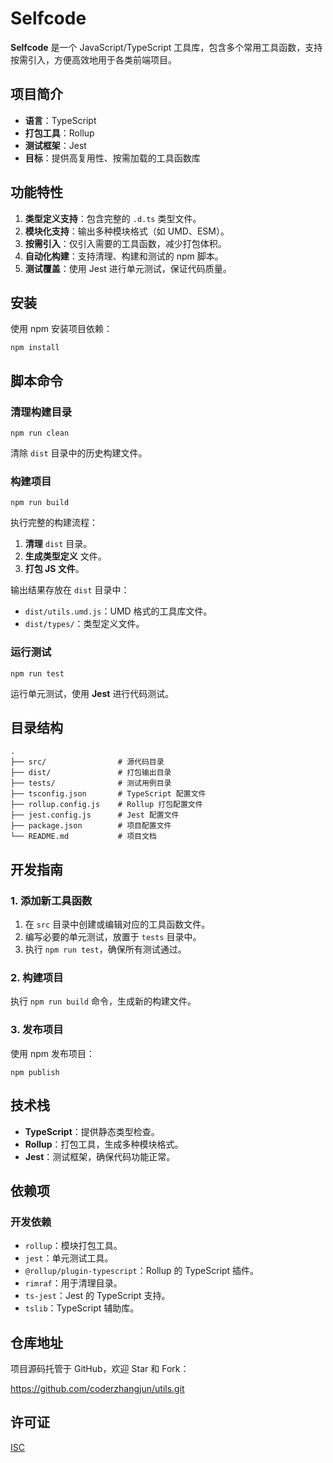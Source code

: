 # Selfcode

**Selfcode** 是一个 JavaScript/TypeScript 工具库，包含多个常用工具函数，支持按需引入，方便高效地用于各类前端项目。

## 项目简介

- **语言**：TypeScript
- **打包工具**：Rollup
- **测试框架**：Jest
- **目标**：提供高复用性、按需加载的工具函数库

## 功能特性

1. **类型定义支持**：包含完整的 `.d.ts` 类型文件。
2. **模块化支持**：输出多种模块格式（如 UMD、ESM）。
3. **按需引入**：仅引入需要的工具函数，减少打包体积。
4. **自动化构建**：支持清理、构建和测试的 npm 脚本。
5. **测试覆盖**：使用 Jest 进行单元测试，保证代码质量。

## 安装

使用 npm 安装项目依赖：

```
npm install
```

## 脚本命令

### 清理构建目录

```
npm run clean
```

清除 `dist` 目录中的历史构建文件。

### 构建项目

```
npm run build
```

执行完整的构建流程：

1. **清理** `dist` 目录。
2. **生成类型定义** 文件。
3. **打包 JS 文件**。

输出结果存放在 `dist` 目录中：

- `dist/utils.umd.js`：UMD 格式的工具库文件。
- `dist/types/`：类型定义文件。

### 运行测试

```
npm run test
```

运行单元测试，使用 **Jest** 进行代码测试。

## 目录结构

```
.
├── src/                # 源代码目录
├── dist/               # 打包输出目录
├── tests/              # 测试用例目录
├── tsconfig.json       # TypeScript 配置文件
├── rollup.config.js    # Rollup 打包配置文件
├── jest.config.js      # Jest 配置文件
├── package.json        # 项目配置文件
└── README.md           # 项目文档
```

## 开发指南

### 1. 添加新工具函数

1. 在 `src` 目录中创建或编辑对应的工具函数文件。
2. 编写必要的单元测试，放置于 `tests` 目录中。
3. 执行 `npm run test`，确保所有测试通过。

### 2. 构建项目

执行 `npm run build` 命令，生成新的构建文件。

### 3. 发布项目

使用 npm 发布项目：

```
npm publish
```

## 技术栈

- **TypeScript**：提供静态类型检查。
- **Rollup**：打包工具，生成多种模块格式。
- **Jest**：测试框架，确保代码功能正常。

## 依赖项

### 开发依赖

- `rollup`：模块打包工具。
- `jest`：单元测试工具。
- `@rollup/plugin-typescript`：Rollup 的 TypeScript 插件。
- `rimraf`：用于清理目录。
- `ts-jest`：Jest 的 TypeScript 支持。
- `tslib`：TypeScript 辅助库。

## 仓库地址

项目源码托管于 GitHub，欢迎 Star 和 Fork：

https://github.com/coderzhangjun/utils.git

## 许可证

[ISC](https://opensource.org/licenses/ISC)
